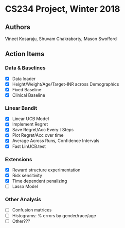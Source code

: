 # CS234 Project, Winter 2018

## Authors

Vineet Kosaraju, Shuvam Chakraborty, Mason Swofford

## Action Items

### Data & Baselines

- [x] Data loader
- [x] Height/Weight/Age/Target-INR across Demographics
- [x] Fixed Baseline
- [x] Clinical Baseline

### Linear Bandit

- [x] Linear UCB Model
- [x] Implement Regret
- [x] Save Regret/Acc Every t Steps
- [x] Plot Regret/Acc over time
- [x] Average Across Runs, Confidence Intervals
- [x] Fast LinUCB.test

### Extensions

- [x] Reward structure experimentation
- [x] Risk sensitivity
- [x] Time dependent penalizing
- [ ] Lasso Model

### Other Analysis
- [ ] Confusion matrices
- [ ] Histograms: % errors by gender/race/age
- [ ] Other???
